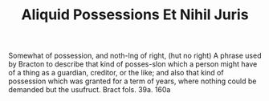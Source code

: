 ---
title: Aliquid Possessions Et Nihil Juris
letter: A
permalink: "/definitions/aliquid-possessions-et-nihil-juris.html"
body: Somewhat of possession, and noth-lng of right, (hut no right) A phrase used
  by Bracton to describe that kind of posses-slon which a person might have of a thing
  as a guardian, creditor, or the like; and also that kind of possession which was
  granted for a term of years, where nothing could be demanded but the usufruct. Bract
  fols. 39a. 160a
published_at: '2018-07-07'
layout: post
---